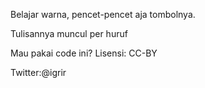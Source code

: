 Belajar warna, pencet-pencet aja tombolnya.

Tulisannya muncul per huruf


Mau pakai code ini?
Lisensi: CC-BY

Twitter:@igrir